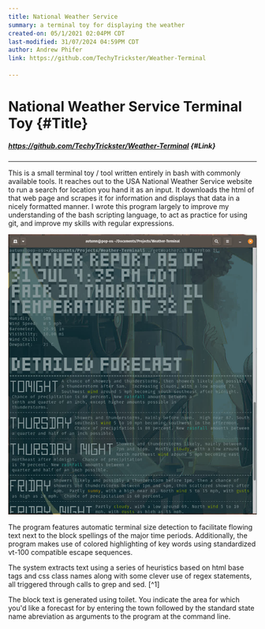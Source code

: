 ```yaml
---
title: National Weather Service
summary: a terminal toy for displaying the weather
created-on: 05/1/2021 02:04PM CDT
last-modified: 31/07/2024 04:59PM CDT
author: Andrew Phifer
link: https://github.com/TechyTrickster/Weather-Terminal

---
```


# National Weather Service Terminal Toy {#Title}
##### https://github.com/TechyTrickster/Weather-Terminal {#Link}
---

This is a small terminal toy / tool written entirely in bash with commonly available tools.  It reaches out to the USA National Weather Service website to run a search for location you hand it as an input.  It downloads the html of that web page and scrapes it for information and displays that data in a nicely formatted manner.  I wrote this program largely to improve my understanding of the bash scripting language, to act as practice for using git, and improve my skills with regular expressions. 

![screenshot](/data/national-weather-service/weather-terminal-screen-shot.jpg)

The program features automatic terminal size detection to facilitate flowing text next to the block spellings of the major time periods.  Additionally, the program makes use of colored highlighting of key words using standardized vt-100 compatible escape sequences.

The system extracts text using a series of heuristics based on html base tags and css class names along with some clever use of regex statements, all triggered through calls to grep and sed. [^1]


The block text is generated using toilet.  You indicate the area for which you'd like a forecast for by entering the town followed by the standard state name abreviation as arguments to the program at the command line.